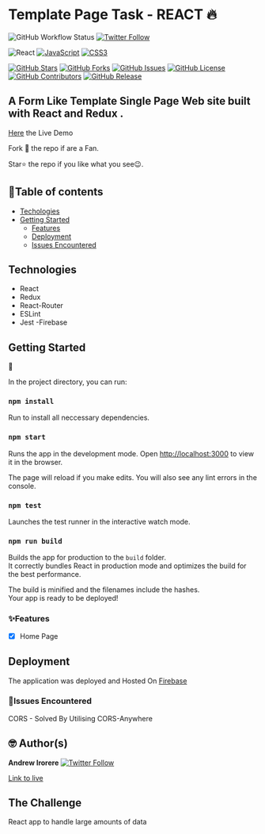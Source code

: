 # Template Page Task - REACT 🔥

![GitHub Workflow Status](https://img.shields.io/github/workflow/status/andreyscott/R_form_Tem/master?label=GitHub%20Workflow%20Status&logo=github&style=for-the-badge)
[![Twitter Follow](https://img.shields.io/twitter/follow/andreyscott5?style=social)](https://twitter.com/andreyscott5)

![React](https://img.shields.io/badge/-React-fff?&logo=React)
[![JavaScript](https://img.shields.io/badge/-JavaScript-fff?&logo=JavaScript&logoColor=ddc508)]()
[![CSS3](https://img.shields.io/badge/-CSS3-fff?&logo=CSS3&logoColor=0000FF)]()

[![GitHub Stars](https://img.shields.io/github/stars/andreyscott/R_form_Tem?style=social)]()
[![GitHub Forks](https://img.shields.io/github/forks/andreyscott/R_form_Tem?style=social)]()
[![GitHub Issues](https://img.shields.io/github/issues/andreyscott/R_form_Tem?style=social)]()
[![GitHub License](https://img.shields.io/github/license/andreyscott/R_form_Tem?style=social)]()
[![GitHub Contributors](https://img.shields.io/github/stars/andreyscott/R_form_Tem?style=social)]()
[![GitHub Release](https://img.shields.io/github/release/andreyscott/R_form_Tem?style=social)]()

## A Form Like Template Single Page Web site built with React and Redux .

[Here](/) the Live Demo

Fork 🍴 the repo if are a Fan.

Star⭐ the repo if you like what you see😉.

## 📖Table of contents

- [Techologies](#technologies)
- [Getting Started](#getting_started)
  - [Features](#features)
  - [Deployment](#deployment)
  - [Issues Encountered](#issue-encountered)

## Technologies

- React
- Redux
- React-Router
- ESLint
- Jest
  -Firebase

## Getting Started

🚓

In the project directory, you can run:

### `npm install`

Run to install all neccessary dependencies.

### `npm start`

Runs the app in the development mode.
Open [http://localhost:3000](http://localhost:3000) to view it in the browser.

The page will reload if you make edits.
You will also see any lint errors in the console.

### `npm test`

Launches the test runner in the interactive watch mode.

### `npm run build`

Builds the app for production to the `build` folder.\
It correctly bundles React in production mode and optimizes the build for the best performance.

The build is minified and the filenames include the hashes.\
Your app is ready to be deployed!

### ✨Features

- [x] Home Page

## Deployment

The application was deployed and Hosted On [Firebase](https://)

### 📮Issues Encountered

CORS - Solved By Utilising CORS-Anywhere

## 🤓 Author(s)

**Andrew Irorere** [![Twitter Follow](https://img.shields.io/twitter/follow/andreyscott5?style=social)](https://twitter.com/andreyscott5)

<!-- [![Visits Badge](https://badges.pufler.dev/visits/andreyscott/R_form_Tem)](https://badges.pufler.dev) -->

[Link to live](https:///)

## The Challenge

React app to handle large amounts of data
